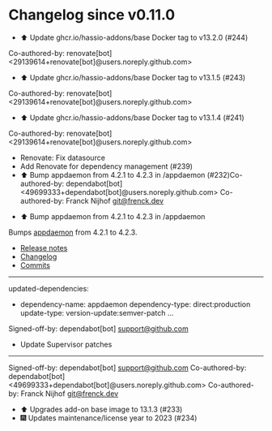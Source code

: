 # Changelog since v0.11.0
- ⬆️ Update ghcr.io/hassio-addons/base Docker tag to v13.2.0 (#244)

Co-authored-by: renovate[bot] <29139614+renovate[bot]@users.noreply.github.com> 
- ⬆️ Update ghcr.io/hassio-addons/base Docker tag to v13.1.5 (#243)

Co-authored-by: renovate[bot] <29139614+renovate[bot]@users.noreply.github.com> 
- ⬆️ Update ghcr.io/hassio-addons/base Docker tag to v13.1.4 (#241)

Co-authored-by: renovate[bot] <29139614+renovate[bot]@users.noreply.github.com> 
- Renovate: Fix datasource 
- Add Renovate for dependency management (#239) 
- ⬆️ Bump appdaemon from 4.2.1 to 4.2.3 in /appdaemon (#232)Co-authored-by: dependabot[bot] <49699333+dependabot[bot]@users.noreply.github.com> Co-authored-by: Franck Nijhof <git@frenck.dev>

* ⬆️ Bump appdaemon from 4.2.1 to 4.2.3 in /appdaemon

Bumps [appdaemon](https://github.com/home-assistant/appdaemon) from 4.2.1 to 4.2.3.
- [Release notes](https://github.com/home-assistant/appdaemon/releases)
- [Changelog](https://github.com/AppDaemon/appdaemon/blob/dev/docs/HISTORY.rst)
- [Commits](https://github.com/home-assistant/appdaemon/compare/4.2.1...4.2.3)

---
updated-dependencies:
- dependency-name: appdaemon
  dependency-type: direct:production
  update-type: version-update:semver-patch
...

Signed-off-by: dependabot[bot] <support@github.com>

* Update Supervisor patches

---------

Signed-off-by: dependabot[bot] <support@github.com>
Co-authored-by: dependabot[bot] <49699333+dependabot[bot]@users.noreply.github.com>
Co-authored-by: Franck Nijhof <git@frenck.dev> 
- ⬆️ Upgrades add-on base image to 13.1.3 (#233) 
- 🎆 Updates maintenance/license year to 2023 (#234) 
